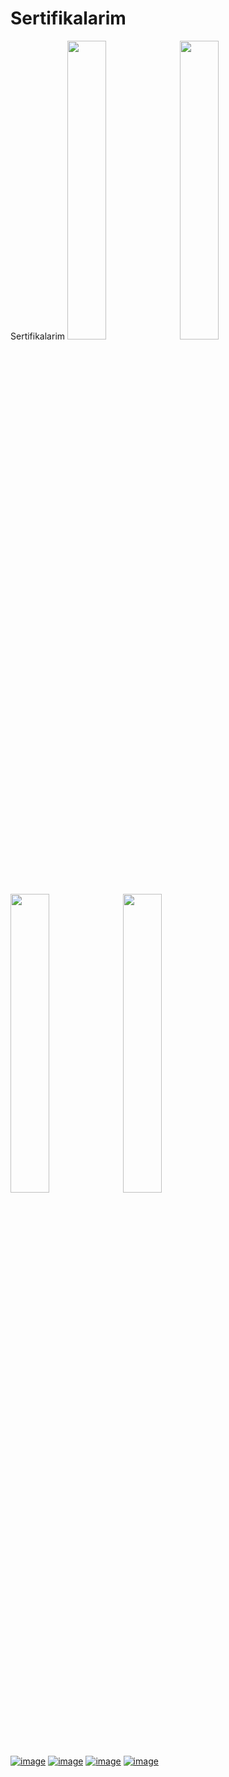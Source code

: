 # Sertifikalarim
Sertifikalarim
<img src="https://r.resimlink.com/BvC5I6O.jpg" width=35% height=35%>
<img src="https://r.resimlink.com/JpQI4b.jpg" width=35% height=35%>
<img src="https://r.resimlink.com/e7XTKlI.jpg" width=35% height=35%>
<img src="https://r.resimlink.com/5rYg.jpg" width=35% height=35%>

[![image](https://r.resimlink.com/BvC5I6O.jpg)](https://resimlink.com/BvC5I6O)
[![image](https://r.resimlink.com/JpQI4b.jpg)](https://resimlink.com/JpQI4b)
[![image](https://r.resimlink.com/e7XTKlI.jpg)](https://resimlink.com/e7XTKlI)
[![image](https://r.resimlink.com/5rYg.jpg)](https://resimlink.com/5rYg)
